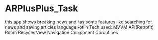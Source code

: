 # ARPlusPlus_Task
this app shows breaking news and has some features like searching for news and saving articles
language:kotlin
Tech used: MVVM API(Retrofit) Room RecyclerView Navigation Component Coroutines 

